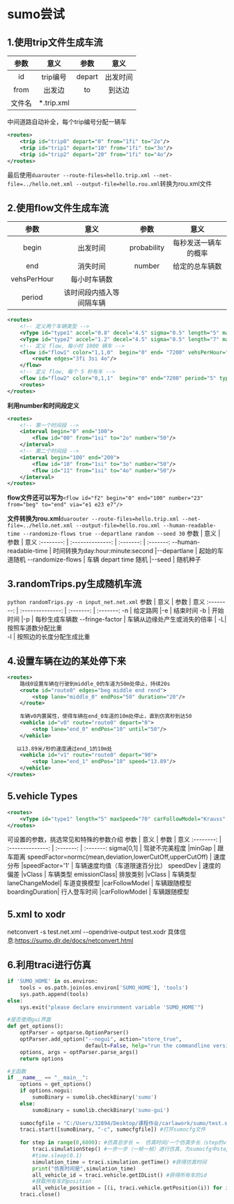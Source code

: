 # sumo尝试

## 1.使用trip文件生成车流

参数 | 意义                            | 参数  | 意义 
:--------: | :--------------:        | :-------: | :-------:
id |  trip编号                    |depart  |  出发时间 
from    |  出发边                    |to|  到达边
文件名 |  *.trip.xml              

中间道路自动补全，每个trip编号分配一辆车
```xml 
<routes>
    <trip id="trip0" depart="0" from="1fi" to="2o"/>
    <trip id="trip1" depart="10" from="1fi" to="3o"/>
    <trip id="trip2" depart="20" from="1fi" to="4o"/>
</routes> 
```
最后使用`duarouter --route-files=hello.trip.xml --net-file=../hello.net.xml --output-file=hello.rou.xml`转换为rou.xml文件

## 2.使用flow文件生成车流

参数 | 意义                            | 参数  | 意义 
:--------: | :--------------:        | :-------: | :-------:
begin  |  出发时间                     |probability  |  每秒发送一辆车的概率 
end    |  消失时间                     |number |  给定的总车辆数
vehsPerHour |  每小时车辆数              
period  |  该时间段内插入等间隔车辆

```xml
<routes>
    <!-- 定义两个车辆类型 -->
    <vType id="type1" accel="0.8" decel="4.5" sigma="0.5" length="5" maxSpeed="70"/>
    <vType id="type2" accel="1.2" decel="4.5" sigma="0.5" length="7" maxSpeed="120"/>
    <!-- 定义 flow, 每小时 1000 辆车 -->
    <flow id="flow1" color="1,1,0"  begin="0" end= "7200" vehsPerHour="1000" type='type1'>
        <route edges="3fi 3si 4o"/>
    </flow>
    <!-- 定义 flow, 每个 5 秒有车 -->
    <flow id="flow2" color="0,1,1"  begin="0" end="7200" period="5" type="type2" from="1si" to="2o"/>
    <routes>
</routes>
```
**利用number和时间段定义**
```xml
<routes>
    <!-- 第一个时间段 -->
    <interval begin="0" end="100">
        <flow id="00" from="1si" to="2o" number="50"/>
    </interval>
    <!-- 第二个时间段 -->
    <interval begin="100" end="200">
        <flow id="10" from="1si" to="3o" number="50"/>
        <flow id="11" from="1si" to="4o" number="50"/>
    </interval>
</routes>
```
**flow文件还可以写为**`<flow id="f2" begin="0" end="100" number="23" from="beg" to="end" via="e1 e23 e7"/>`

**文件转换为rou.xml**`duarouter --route-files=hello.trip.xml --net-file=../hello.net.xml --output-file=hello.rou.xml --human-readable-time --randomize-flows true --departlane random --seed 30`
参数 | 意义                            | 参数  | 意义 
:--------: | :--------------:        | :-------: | :-------:
--human-readable-time  |  时间转换为day:hour:minute:second         |--departlane |  起始的车道随机
--randomize-flows    |  车辆 depart time 随机                     |--seed |  随机种子


## 3.randomTrips.py生成随机车流
`python randomTrips.py -n input_net.net.xml`
参数 | 意义                            | 参数  | 意义 
:--------: | :--------------:        | :-------: | :-------:
-n  |  给定路网                    |-e  |  结束时间 
-b    |  开始时间                     |-p |  每秒生成车辆数
--fringe-factor<float> |  车辆从边缘处产生或消失的倍率    |  -L| 按照车道数分配比重          
-l  |  按照边的长度分配生成比重      

## 4.设置车辆在边的某处停下来
```xml
<routes>
    路线0设置车辆在行驶到middle_0的车道为50m处停止，持续20s
    <route id="route0" edges="beg middle end rend">
        <stop lane="middle_0" endPos="50" duration="20"/>
    </route>
    
    车辆v0内置属性，使得车辆在end_0车道的10m处停止，直到仿真秒到达50
    <vehicle id="v0" route="route0" depart="0">
        <stop lane="end_0" endPos="10" until="50"/>
    </vehicle>
   
   以13.89米/秒的速度通过end_1的10m处
    <vehicle id="v1" route="route0" depart="90">
        <stop lane="end_1" endPos="10" speed="13.89"/>
    </vehicle>
</routes>
```

## 5.vehicle Types

```xml
<routes>
    <vType id="type1" length="5" maxSpeed="70" carFollowModel="Krauss" accel="2.6" decel="4.5" sigma="0.5"/>
</routes>
```
可设置的参数，挑选常见和特殊的参数介绍
参数 | 意义                            | 参数  | 意义 
:--------: | :--------------:        | :-------: | :-------:
sigma[0,1]  |  驾驶不完美程度                    |minGap  |  跟车距离 
speedFactor=normc(mean,deviation,lowerCutOff,upperCutOff)   |  速度分布                    |speedFactor='1' |  车辆速度均值（车道限速百分比）
speedDev  |  速度的偏差                    |vClass  |  车辆类型
emissionClass|  排放类别                    |vClass  |  车辆类型
laneChangeModel|  车道变换模型                   |carFollowModel |  车辆跟随模型
boardingDuration|  行人登车时间                   |carFollowModel |  车辆跟随模型


## 5.xml to xodr
netconvert -s test.net.xml --opendrive-output test.xodr
具体信息:<https://sumo.dlr.de/docs/netconvert.html>

## 6.利用traci进行仿真

```python
if 'SUMO_HOME' in os.environ:
    tools = os.path.join(os.environ['SUMO_HOME'], 'tools')
    sys.path.append(tools)
else:
    sys.exit("please declare environment variable 'SUMO_HOME'") 

#是否使用gui界面
def get_options():
    optParser = optparse.OptionParser()
    optParser.add_option("--nogui", action="store_true",
                         default=False, help="run the commandline version of sumo")
    options, args = optParser.parse_args()
    return options

#主函数
if __name__ == "__main__":
    options = get_options()
    if options.nogui:
        sumoBinary = sumolib.checkBinary('sumo')
    else:
        sumoBinary = sumolib.checkBinary('sumo-gui')
    
    sumocfgfile = "C:/Users/32894/Desktop/课程作业/carlawork/sumo/test.sumocfg" #sumocfg文件的位置
    traci.start([sumoBinary, "-c", sumocfgfile]) #打开sumocfg文件
    
    for step in range(0,6000): #仿真总步长 =  仿真时间/一个仿真步长（step的value）
        traci.simulationStep() #一步一步（一帧一帧）进行仿真，为sumocfg中step的value的值
        #time.sleep(0.1)
        simulation_time = traci.simulation.getTime() #获得仿真时间
        print("仿真时间是",simulation_time)
        all_vehicle_id = traci.vehicle.getIDList() #获得所有车的id
        #获取所有车的position
        all_vehicle_position = [(i, traci.vehicle.getPosition(i)) for i in all_vehicle_id]
    traci.close()
```

